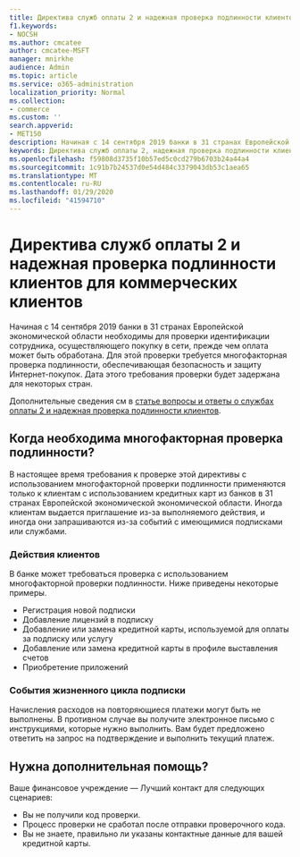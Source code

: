 ```yaml
---
title: Директива служб оплаты 2 и надежная проверка подлинности клиентов для коммерческих клиентов
f1.keywords:
- NOCSH
ms.author: cmcatee
author: cmcatee-MSFT
manager: mnirkhe
audience: Admin
ms.topic: article
ms.service: o365-administration
localization_priority: Normal
ms.collection:
- commerce
ms.custom: ''
search.appverid:
- MET150
description: Начиная с 14 сентября 2019 банки в 31 странах Европейской экономической области необходимы для проверки идентификации сотрудника, осуществляющего покупку в сети, прежде чем оплата может быть обработана.
keywords: Директива служб оплаты 2, надежная проверка подлинности клиентов, многофакторная проверка подлинности
ms.openlocfilehash: f59808d3735f10b57ed5c0cd279b6703b24a44a4
ms.sourcegitcommit: 1c91b7b24537d0e54d484c3379043db53c1aea65
ms.translationtype: MT
ms.contentlocale: ru-RU
ms.lasthandoff: 01/29/2020
ms.locfileid: "41594710"
---
```

# <a name="payment-services-directive-2-and-strong-customer-authentication-for-commercial-customers"></a>Директива служб оплаты 2 и надежная проверка подлинности клиентов для коммерческих клиентов

Начиная с 14 сентября 2019 банки в 31 странах Европейской экономической области необходимы для проверки идентификации сотрудника, осуществляющего покупку в сети, прежде чем оплата может быть обработана. Для этой проверки требуется многофакторная проверка подлинности, обеспечивающая безопасность и защиту Интернет-покупок. Дата этого требования проверки будет задержана для некоторых стран. 

Дополнительные сведения см в [статье вопросы и ответы о службах оплаты 2 и надежная проверка подлинности клиентов](https://support.microsoft.com/help/4517854/microsoft-account-open-banking-customer-authentication).

## <a name="when-is-multi-factor-authentication-required"></a>Когда необходима многофакторная проверка подлинности?

В настоящее время требования к проверке этой директивы с использованием многофакторной проверки подлинности применяются только к клиентам с использованием кредитных карт из банков в 31 странах Европейской экономической экономической области. Иногда клиентам выдается приглашение из-за выполняемого действия, и иногда они запрашиваются из-за событий с имеющимися подписками или службами.

### <a name="customer-actions"></a>Действия клиентов

В банке может требоваться проверка с использованием многофакторной проверки подлинности. Ниже приведены некоторые примеры.
- Регистрация новой подписки
- Добавление лицензий в подписку
- Добавление или замена кредитной карты, используемой для оплаты за подписку или услугу
- Добавление или замена кредитной карты в профиле выставления счетов
- Приобретение приложений

### <a name="subscription-lifecycle-events"></a>События жизненного цикла подписки

Начисления расходов на повторяющиеся платежи могут быть не выполнены. В противном случае вы получите электронное письмо с инструкциями, которые нужно выполнить. Вам будет предложено ответить на запрос на подтверждение и выполнить текущий платеж.

## <a name="need-more-help"></a>Нужна дополнительная помощь?

Ваше финансовое учреждение — Лучший контакт для следующих сценариев:
- Вы не получили код проверки.  
- Процесс проверки не сработал после отправки проверочного кода.
- Вы не знаете, правильно ли указаны контактные данные для вашей кредитной карты.